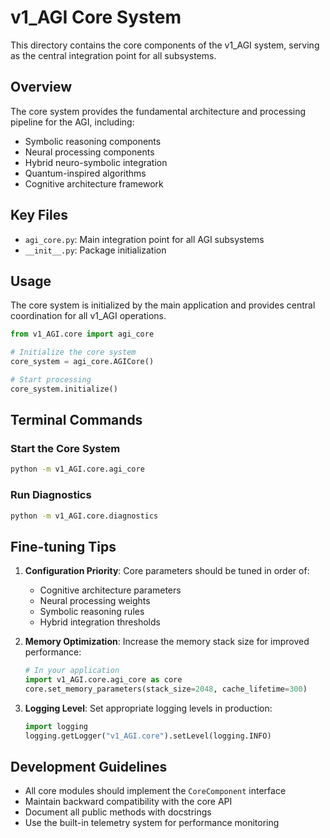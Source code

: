 # v1_AGI Core System

This directory contains the core components of the v1_AGI system, serving as the central integration point for all subsystems.

## Overview

The core system provides the fundamental architecture and processing pipeline for the AGI, including:

- Symbolic reasoning components
- Neural processing components
- Hybrid neuro-symbolic integration
- Quantum-inspired algorithms
- Cognitive architecture framework

## Key Files

- `agi_core.py`: Main integration point for all AGI subsystems
- `__init__.py`: Package initialization

## Usage

The core system is initialized by the main application and provides central coordination for all v1_AGI operations.

```python
from v1_AGI.core import agi_core

# Initialize the core system
core_system = agi_core.AGICore()

# Start processing
core_system.initialize()
```

## Terminal Commands

### Start the Core System
```bash
python -m v1_AGI.core.agi_core
```

### Run Diagnostics
```bash
python -m v1_AGI.core.diagnostics
```

## Fine-tuning Tips

1. **Configuration Priority**: Core parameters should be tuned in order of:
   - Cognitive architecture parameters
   - Neural processing weights
   - Symbolic reasoning rules
   - Hybrid integration thresholds

2. **Memory Optimization**: Increase the memory stack size for improved performance:
   ```python
   # In your application
   import v1_AGI.core.agi_core as core
   core.set_memory_parameters(stack_size=2048, cache_lifetime=300)
   ```

3. **Logging Level**: Set appropriate logging levels in production:
   ```python
   import logging
   logging.getLogger("v1_AGI.core").setLevel(logging.INFO)
   ```

## Development Guidelines

- All core modules should implement the `CoreComponent` interface
- Maintain backward compatibility with the core API
- Document all public methods with docstrings
- Use the built-in telemetry system for performance monitoring